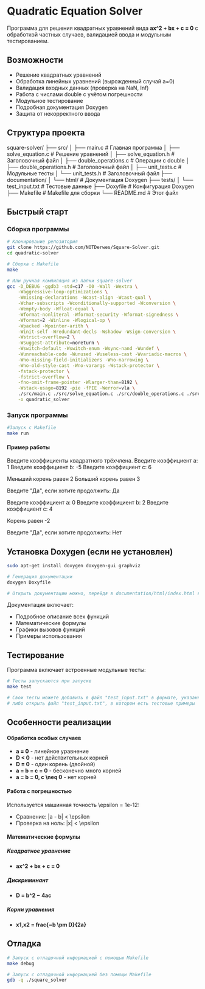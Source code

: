 # Quadratic Equation Solver

Программа для решения квадратных уравнений вида **ax^2 + bx + c = 0** с обработкой частных случаев, валидацией ввода и модульным тестированием.

## Возможности

- Решение квадратных уравнений
- Обработка линейных уравнений (вырожденный случай a=0)
- Валидация входных данных (проверка на NaN, Inf)
- Работа с числами double с учётом погрешности
- Модульное тестирование
- Подробная документация Doxygen
- Защита от некорректного ввода

## Структура проекта

square-solver/
├── src/
│   ├── main.c                 # Главная программа
│   ├── solve_equation.c       # Решение уравнений
│   ├── solve_equation.h       # Заголовочный файл
│   ├── double_operations.c    # Операции с double
│   ├── double_operations.h    # Заголовочный файл
│   ├── unit_tests.c           # Модульные тесты
│   └── unit_tests.h           # Заголовочный файл
├── documentation/
│   └── html/                  # Документация Doxygen
├── tests/
│   └── test_input.txt         # Тестовые данные
├── Doxyfile                   # Конфигурация Doxygen
├── Makefile                   # Makefile для сборки
└── README.md                  # Этот файл

## Быстрый старт

### Сборка программы
```bash
# Клонирование репозитория
git clone https://github.com/NOTDerwes/Square-Solver.git
cd quadratic-solver

# Сборка с Makefile
make

# Или ручная компиляция из папки square-solver
gcc -D_DEBUG -ggdb3 -std=c17 -O0 -Wall -Wextra \
    -Waggressive-loop-optimizations \
    -Wmissing-declarations -Wcast-align -Wcast-qual \
    -Wchar-subscripts -Wconditionally-supported -Wconversion \
    -Wempty-body -Wfloat-equal \
    -Wformat-nonliteral -Wformat-security -Wformat-signedness \
    -Wformat=2 -Winline -Wlogical-op \
    -Wpacked -Wpointer-arith \
    -Winit-self -Wredundant-decls -Wshadow -Wsign-conversion \
    -Wstrict-overflow=2 \
    -Wsuggest-attribute=noreturn \
    -Wswitch-default -Wswitch-enum -Wsync-nand -Wundef \
    -Wunreachable-code -Wunused -Wuseless-cast -Wvariadic-macros \
    -Wno-missing-field-initializers -Wno-narrowing \
    -Wno-old-style-cast -Wno-varargs -Wstack-protector \
    -fstack-protector \
    -fstrict-overflow \
    -fno-omit-frame-pointer -Wlarger-than=8192 \
    -Wstack-usage=8192 -pie -fPIE -Werror=vla \
    ./src/main.c ./src/solve_equation.c ./src/double_operations.c ./src/unit_tests.c \
    -o quadratic_solver
```
### Запуск программы
```bash
#Запуск с Makefile
make run
```

#### Пример работы
Введите коэффициенты квадратного трёхчлена.
Введите коэффициент a: 1
Введите коэффициент b: -5
Введите коэффициент c: 6

Меньший корень равен 2
Больший корень равен 3

Введите "Да", если хотите продолжить:
Да

Введите коэффициент a: 0
Введите коэффициент b: 2
Введите коэффициент c: 4

Корень равен -2

Введите "Да", если хотите продолжить:
Нет

## Установка Doxygen (если не установлен)
```bash
sudo apt-get install doxygen doxygen-gui graphviz

# Генерация документации
doxygen Doxyfile

# Открыть документацию можно, перейдя в documentation/html/index.html в браузере
```
Документация включает:
- Подробное описание всех функций
- Математические формулы
- Графики вызовов функций
- Примеры использования

## Тестирование

Программа включает встроенные модульные тесты:
```bash
# Тесты запускаются при запуске
make test

# Свои тесты можете добавить в файл "test_input.txt" в формате, указанном в документации, \
# либо открыть файл "test_input.txt", в котором есть тестовые примеры
```
## Особенности реализации
#### Обработка особых случаев
- **a = 0** - линейное уравнение
- **D < 0** - нет действительных корней
- **D = 0** - один корень (двойной)
- **a = b = c = 0** - бесконечно много корней
- **a = b = 0, c \neq 0** - нет корней

#### Работа с погрешностью
Используется машинная точность \epsilon = 1e-12:
- Сравнение: |a - b| < \epsilon
- Проверка на ноль: |x| < \epsilon

#### Математические формулы
##### Квадратное уравнение
- **ax^2 + bx + c = 0**
##### Дискриминант
- **D = b^2 − 4ac**
##### Корни уравнения
- **x1,x2 = frac{−b \pm D}{2a}**
​​
## Отладка
```bash
# Запуск с отладочной информацией c помощью Makefile
make debug

# Запуск с отладочной информацией без помощи Makefile
gdb -q ./square_solver
```
